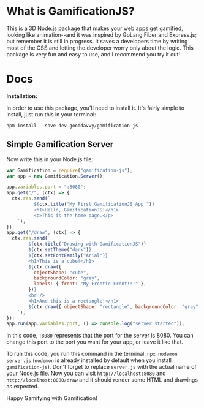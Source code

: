 # What is GamificationJS?

This is a 3D Node.js package that makes your web apps get gamified, looking like animation--and it was inspired by GoLang Fiber and Express.js; but remember it is still in progress. It saves a developers time by writing most of the CSS and letting the developer worry only about the logic. This package is very fun and easy to use, and I recommend you try it out!

# Docs

**Installation:**

In order to use this package, you'll need to install it. It's fairly simple to install, just run this in your terminal:

```
npm install --save-dev gooddavvy/gamification-js
```

## Simple Gamification Server

Now write this in your Node.js file:

```js
var Gamification = require("gamification-js");
var app = new Gamification.Server();

app.variables.port = ":8080";
app.get("/", (ctx) => {
  ctx.res.send(`
          ${ctx.title("My First GamificationJS App!")}
          <h1>Hello, GamificationJS!</h1>
          <p>This is the home page.</p>
    `);
});
app.get("/draw", (ctx) => {
  ctx.res.send(`
        ${ctx.title("Drawing with GamificationJS")}
        ${ctx.setTheme("dark")}
        ${ctx.setFontFamily("Arial")}
        <h1>This is a cube!</h1>
        ${ctx.draw({
          objectShape: "cube",
          backgroundColor: "gray",
          labels: { front: "My Frontie Front!!!" },
        })}
        <br />
        <h1>And this is a rectangle!</h1>
        ${ctx.draw({ objectShape: "rectangle", backgroundColor: "gray" })}
    `);
});
app.run(app.variables.port, () => console.log("server started"));
```

In this code, `:8080` represents that the port for the server is 8080. You can change this port to the port you want for your app, or leave it like that.

To run this code, you run this command in the terminal: `npx nodemon server.js` (`nodemon` is already installed by default when you install `gamification-js`). Don't forget to replace `server.js` with the actual name of your Node.js file. Now you can visit `http://localhost:8080` and `http://localhost:8080/draw` and it should render some HTML and drawings as expected.

Happy Gamifying with Gamification!
